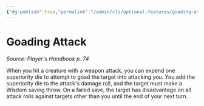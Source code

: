 ```yaml
---
{"dg-publish":true,"permalink":"/admin/cli/optional-features/goading-attack/","tags":["compendium/src/5e/phb","optional-feature/mv-b"],"updated":"2025-01-11T15:32:21.909+00:00"}
---
```


# Goading Attack
*Source: Player's Handbook p. 74*  

When you hit a creature with a weapon attack, you can expend one superiority die to attempt to goad the target into attacking you. You add the superiority die to the attack's damage roll, and the target must make a Wisdom saving throw. On a failed save, the target has disadvantage on all attack rolls against targets other than you until the end of your next turn.